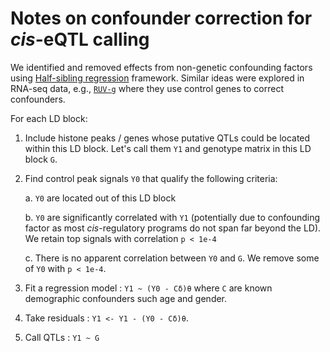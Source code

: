 # Notes on confounder correction for _cis_-eQTL calling

We identified and removed effects from non-genetic confounding factors
using [Half-sibling
regression](http://www.pnas.org/content/113/27/7391.long) framework.
Similar ideas were explored in RNA-seq data, e.g.,
[`RUV-g`](https://www.nature.com/articles/nbt.2931) where they use
control genes to correct confounders.

For each LD block:

1. Include histone peaks / genes whose putative QTLs could be located within this LD block.  Let's call them `Y1` and genotype matrix in this LD block `G`.

2. Find control peak signals `Y0` that qualify the following criteria:

    a. `Y0` are located out of this LD block

    b. `Y0` are significantly correlated with `Y1` (potentially due to confounding factor as most _cis_-regulatory programs do not span far beyond the LD).  We retain top signals with correlation `p < 1e-4`

    c. There is no apparent correlation between `Y0` and `G`.  We remove some of `Y0` with `p < 1e-4`.

3. Fit a regression model : `Y1 ~ (Y0 - Cδ)θ` where `C` are known demographic confounders such age and gender.

4. Take residuals : `Y1 <- Y1 - (Y0 - Cδ)θ`.

5. Call QTLs : `Y1 ~ G`

